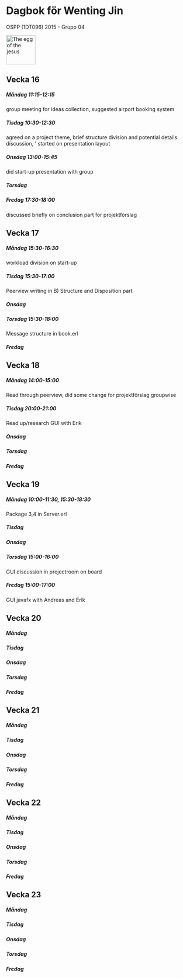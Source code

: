 # Dagbok för Wenting Jin

OSPP (1DT096) 2015 - Grupp 04

<img src="../images/wenting.png" alt="The egg of the jesus" width="80">




## Vecka 16

##### Måndag 11:15-12:15
group meeting for ideas collection, suggested airport booking system

##### Tisdag 10:30-12:30
agreed on a project theme, brief structure division and potential details discussion, '
started on presentation layout

##### Onsdag 13:00-15:45
did start-up presentation with group

##### Torsdag

##### Fredag 17:30-18:00
discussed briefly on conclusion part for projektförslag

## Vecka 17

##### Måndag 15:30-16:30
workload division on start-up

##### Tisdag 15:30-17:00
Peerview writing in B) Structure and Disposition part

##### Onsdag

##### Torsdag 15:30-18:00
Message structure in book.erl

##### Fredag

## Vecka 18

##### Måndag 14:00-15:00
Read through peerview, did some change for projektförslag groupwise

##### Tisdag 20:00-21:00
Read up/research GUI with Erik

##### Onsdag

##### Torsdag

##### Fredag

## Vecka 19

##### Måndag 10:00-11:30, 15:30-18:30
Package 3,4 in Server.erl

##### Tisdag

##### Onsdag

##### Torsdag 15:00-16:00
GUI discussion in projectroom on board

##### Fredag 15:00-17:00
GUI javafx with Andreas and Erik

## Vecka 20

##### Måndag

##### Tisdag

##### Onsdag

##### Torsdag

##### Fredag

## Vecka 21

##### Måndag

##### Tisdag

##### Onsdag

##### Torsdag

##### Fredag

## Vecka 22

##### Måndag

##### Tisdag

##### Onsdag

##### Torsdag

##### Fredag

## Vecka 23

##### Måndag

##### Tisdag

##### Onsdag

##### Torsdag

##### Fredag
